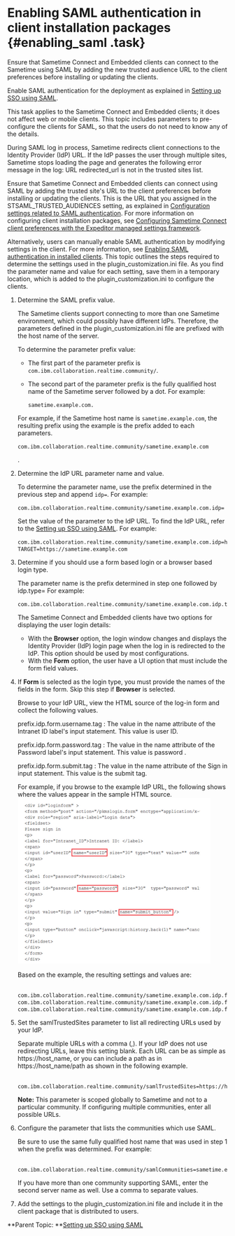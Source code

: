 # Enabling SAML authentication in client installation packages {#enabling_saml .task}

Ensure that Sametime Connect and Embedded clients can connect to the Sametime using SAML by adding the new trusted audience URL to the client preferences before installing or updating the clients.

Enable SAML authentication for the deployment as explained in [Setting up SSO using SAML](enabling_sso_saml.md).

This task applies to the Sametime Connect and Embedded clients; it does not affect web or mobile clients. This topic includes parameters to pre-configure the clients for SAML, so that the users do not need to know any of the details.

During SAML log in process, Sametime redirects client connections to the Identity Provider \(IdP\) URL. If the IdP passes the user through multiple sites, Sametime stops loading the page and generates the following error message in the log: URL redirected\_url is not in the trusted sites list.

Ensure that Sametime Connect and Embedded clients can connect using SAML by adding the trusted site's URL to the client preferences before installing or updating the clients. This is the URL that you assigned in the STSAML\_TRUSTED\_AUDIENCES setting, as explained in [Configuration settings related to SAML authentication](configuring_sso_saml.md). For more information on configuring client installation packages, see [Configuring Sametime Connect client preferences with the Expeditor managed settings framework](config_client_mng_xml_pref.md).

Alternatively, users can manually enable SAML authentication by modifying settings in the client. For more information, see [Enabling SAML authentication in installed clients](enabling_saml_clients.md). This topic outlines the steps required to determine the settings used in the plugin\_customization.ini file. As you find the parameter name and value for each setting, save them in a temporary location, which is added to the plugin\_customization.ini to configure the clients.

1.  Determine the SAML prefix value.

    The Sametime clients support connecting to more than one Sametime environment, which could possibly have different IdPs. Therefore, the parameters defined in the plugin\_customization.ini file are prefixed with the host name of the server.

    To determine the parameter prefix value:

    -   The first part of the parameter prefix is `com.ibm.collaboration.realtime.community/`.
    -   The second part of the parameter prefix is the fully qualified host name of the Sametime server followed by a dot. For example:

        ``` {#codeblock_ejm_z5f_vyb}
        sametime.example.com.
        ```

    For example, if the Sametime host name is `sametime.example.com`, the resulting prefix using the example is the prefix added to each parameters.

    ```
    com.ibm.collaboration.realtime.community/sametime.example.com
    ```

    .

2.  Determine the IdP URL parameter name and value.

    To determine the parameter name, use the prefix determined in the previous step and append `idp=`. For example:

    ``` {#codeblock_hvn_qjl_lyb}
    com.ibm.collaboration.realtime.community/sametime.example.com.idp=
    ```

    Set the value of the parameter to the IdP URL. To find the IdP URL, refer to the [Setting up SSO using SAML](enabling_sso_saml.md). For example:

    ``` {#codeblock_zvc_zjl_lyb}
    com.ibm.collaboration.realtime.community/sametime.example.com.idp=https://idp.example.com/exampletenant&appid=1234?TARGET=https://sametime.example.com
    ```

3.  Determine if you should use a form based login or a browser based login type.

    The parameter name is the prefix determined in step one followed by idp.type= For example:

    ``` {#codeblock_hrc_ckl_lyb}
    com.ibm.collaboration.realtime.community/sametime.example.com.idp.type=
    ```

    The Sametime Connect and Embedded clients have two options for displaying the user login details:

    -   With the **Browser** option, the login window changes and displays the Identity Provider \(IdP\) login page when the log in is redirected to the IdP. This option should be used by most configurations.
    -   With the **Form** option, the user have a UI option that must include the form field values.
4.  If **Form** is selected as the login type, you must provide the names of the fields in the form. Skip this step if **Browser** is selected.

    Browse to your IdP URL, view the HTML source of the log-in form and collect the following values.

    prefix.idp.form.username.tag
    :   The value in the name attribute of the Intranet ID label's input statement. This value is user ID.

    prefix.idp.form.password.tag
    :   The value in the name attribute of the Password label's input statement. This value is password .

    prefix.idp.form.submit.tag
    :   The value in the name attribute of the Sign in input statement. This value is the submit tag.

    For example, if you browse to the example IdP URL, the following shows where the values appear in the sample HTML source. ![](Images/saml_sample_html_source.png)

    Based on the example, the resulting settings and values are:

    ``` {#codeblock_kdg_btl_lyb}
     
    com.ibm.collaboration.realtime.community/sametime.example.com.idp.form.username.tag=userID 
    com.ibm.collaboration.realtime.community/sametime.example.com.idp.form.password.tag=password 
    com.ibm.collaboration.realtime.community/sametime.example.com.idp.form.submit.tag=submit_button 
    ```

5.  Set the samlTrustedSites parameter to list all redirecting URLs used by your IdP.

    Separate multiple URLs with a comma \(,\). If your IdP does not use redirecting URLs, leave this setting blank. Each URL can be as simple as https://host\_name, or you can include a path as in https://host\_name/path as shown in the following example.

    ``` {#codeblock_cf1_jtl_lyb}
     com.ibm.collaboration.realtime.community/samlTrustedSites=https://host1,https://host2/path
    ```

    **Note:** This parameter is scoped globally to Sametime and not to a particular community. If configuring multiple communities, enter all possible URLs.

6.  Configure the parameter that lists the communities which use SAML.

    Be sure to use the same fully qualified host name that was used in step 1 when the prefix was determined. For example:

    ``` {#codeblock_cls_rnp_kyb}
    
    com.ibm.collaboration.realtime.community/samlCommunities=sametime.example.com
    ```

    If you have more than one community supporting SAML, enter the second server name as well. Use a comma to separate values.

7.  Add the settings to the plugin\_customization.ini file and include it in the client package that is distributed to users.


**Parent Topic: **[Setting up SSO using SAML](enabling_sso_saml.md)

